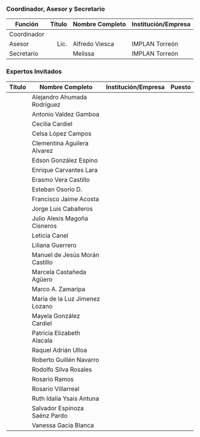 
### Coordinador, Asesor y Secretario

Función     | Título | Nombre Completo          | Institución/Empresa
------------|-------:|--------------------------|---------------------
Coordinador |        |
Asesor      | Lic.   | Alfredo Viesca           | IMPLAN Torreón
Secretario  |        | Melissa                  | IMPLAN Torreón

### Expertos Invitados

Título | Nombre Completo                  | Institución/Empresa              | Puesto
------:|----------------------------------|----------------------------------|---------------
       | Alejandro Ahumada Rodríguez
       | Antonio Valdez Gamboa
       | Cecilia Cardiel
       | Celsa López Campos
       | Clementina Aguilera Alvarez
       | Edson González Espino
       | Enrique Carvantes Lara
       | Erasmo Vera Castillo
       | Esteban Osorio D.
       | Francisco Jaime Acosta
       | Jorge Luis Caballeros
       | Julio Alexis Magoña Cisneros
       | Leticia Canel
       | Liliana Guerrero
       | Manuel de Jesús Morán Castillo
       | Marcela Castañeda Agüero
       | Marco A. Zamaripa
       | María de la Luz Jimenez Lozano
       | Mayela González Cardiel
       | Patricia Elizabeth Alacala
       | Raquel Adrián Ulloa
       | Roberto Guillén Navarro
       | Rodolfo Silva Rosales
       | Rosario Ramos
       | Rosario Villarreal
       | Ruth Idalia Ysais Antuna
       | Salvador Espinoza Saénz Pardo
       | Vanessa Gacia Blanca

